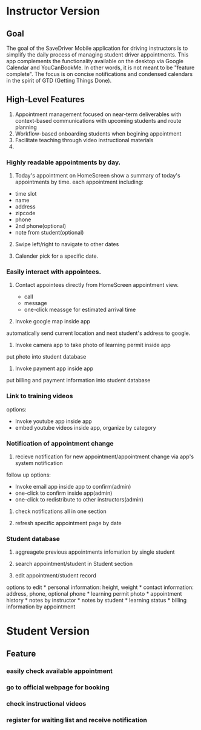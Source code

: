# Instructor Version

## Goal
The goal of the SaveDriver Mobile application for driving instructors is to simplify the daily process of managing student driver appointments. This app complements the functionality available on the desktop via Google Calendar and YouCanBookMe. In other words, it is not meant to be "feature complete". The focus is on concise notifications and condensed calendars in the spirit of GTD (Getting Things Done).

## High-Level Features
1. Appointment management focused on near-term deliverables with context-based communications with upcoming students and route planning
1. Workflow-based onboarding students when begining appointment
1. Facilitate teaching through video instructional materials
1. 


### Highly readable appointments by day.
1. Today's appointment on HomeScreen
show a summary of today's appointments by time.
each appointment including:
* time slot
* name
* address
* zipcode
* phone
* 2nd phone(optional) 
* note from student(optional)

2. Swipe left/right to navigate to other dates

3. Calender pick for a specific date.

### Easily interact with appointees.
1. Contact appointees directly from HomeScreen appointment view.
   * call
   * message
   * one-click meassge for estimated arrival time

1. Invoke google map inside app

automatically send current location and next student's address to google.

1. Invoke camera app to take photo of learning permit inside app

put photo into student database

1. Invoke payment app inside app

put billing and payment information into student database

### Link to training videos
options:
* Invoke youtube app inside app
* embed youtube videos inside app, organize by category

### Notification of appointment change
1. recieve notification for new appointment/appointment change via app's system notification

follow up options:
* Invoke email app inside app to confirm(admin)
* one-click to confirm inside app(admin)
* one-click to redistribute to other instructors(admin)

1. check notifications all in one section

1. refresh specific appointment page by date

### Student database
1. aggreagete previous appointments infomation by single student

1. search appointment/student in Student section

1. edit appointment/student record

options to edit
    * personal information: height, weight
    * contact information: address, phone, optional phone
    * learning permit photo
    * appointment history
    * notes by instructor
    * notes by student
    * learning status
    * billing information by appointment


# Student Version
## Feature
### easily check available appointment
### go to official webpage for booking
### check instructional videos
### register for waiting list and receive notification
